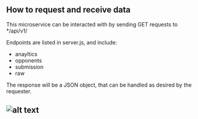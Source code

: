 ## How to request and receive data
This microservice can be interacted with by sending GET requests to */api/v1/<endpoint>
  
Endpoints are listed in server.js, and include:
   * anayltics
   * opponents
   * submission
   * raw
  
The response will be a JSON object, that can be handled as desired by the requester. 
  
## ![alt text](https://github.com/[username]/[reponame]/blob/[branch]/image.jpg?raw=true)
